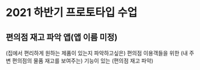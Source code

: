 # 2021 하반기 프로토타입 수업
## 편의점 재고 파악 앱(앱 이름 미정)
(집에서 편리하게 원하는 제품이 있는지 파악하고싶은) 편의점 이용객들을 위한 (내 주변 편의점의 물품 재고를 보여주는) 기능이 있는 (편의점 재고 파악) 
